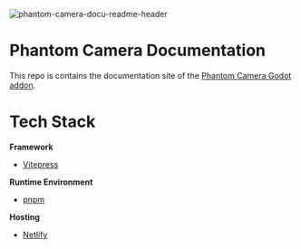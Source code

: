 ![phantom-camera-docu-readme-header](https://github.com/ramokz/phantom-camera-docs/assets/5159399/7bfeb7d4-0e0a-4016-b1e8-318db0ab8e99)

# Phantom Camera Documentation
This repo is contains the documentation site of the [Phantom Camera Godot addon](https://github.com/ramokz/phantom-camera).

# Tech Stack
**Framework**
- [Vitepress](https://vitepress.dev/)
  
**Runtime Environment**
- [pnpm](https://pnpm.io/)

**Hosting**
- [Netlify](https://www.netlify.com/)
